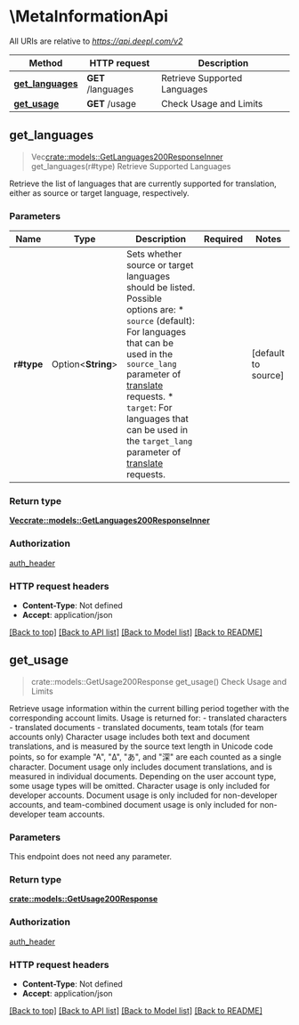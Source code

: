 # \MetaInformationApi

All URIs are relative to *https://api.deepl.com/v2*

Method | HTTP request | Description
------------- | ------------- | -------------
[**get_languages**](MetaInformationApi.md#get_languages) | **GET** /languages | Retrieve Supported Languages
[**get_usage**](MetaInformationApi.md#get_usage) | **GET** /usage | Check Usage and Limits



## get_languages

> Vec<crate::models::GetLanguages200ResponseInner> get_languages(r#type)
Retrieve Supported Languages

Retrieve the list of languages that are currently supported for translation, either as source or target language, respectively.

### Parameters


Name | Type | Description  | Required | Notes
------------- | ------------- | ------------- | ------------- | -------------
**r#type** | Option<**String**> | Sets whether source or target languages should be listed. Possible options are:  * `source` (default): For languages that can be used in the `source_lang` parameter of [translate](https://www.deepl.com/docs-api/translate-text/translate-text) requests.  * `target`: For languages that can be used in the `target_lang` parameter of [translate](https://www.deepl.com/docs-api/translate-text/translate-text) requests. |  |[default to source]

### Return type

[**Vec<crate::models::GetLanguages200ResponseInner>**](getLanguages_200_response_inner.md)

### Authorization

[auth_header](../README.md#auth_header)

### HTTP request headers

- **Content-Type**: Not defined
- **Accept**: application/json

[[Back to top]](#) [[Back to API list]](../README.md#documentation-for-api-endpoints) [[Back to Model list]](../README.md#documentation-for-models) [[Back to README]](../README.md)


## get_usage

> crate::models::GetUsage200Response get_usage()
Check Usage and Limits

Retrieve usage information within the current billing period together with the corresponding account limits. Usage is returned for: - translated characters - translated documents - translated documents, team totals (for team accounts only)  Character usage includes both text and document translations, and is measured by the source text length in Unicode code points, so for example \"A\", \"Δ\", \"あ\", and \"深\" are each counted as a single character.  Document usage only includes document translations, and is measured in individual documents.  Depending on the user account type, some usage types will be omitted. Character usage is only included for developer accounts. Document usage is only included for non-developer accounts, and team-combined document usage is only included for non-developer team accounts.

### Parameters

This endpoint does not need any parameter.

### Return type

[**crate::models::GetUsage200Response**](getUsage_200_response.md)

### Authorization

[auth_header](../README.md#auth_header)

### HTTP request headers

- **Content-Type**: Not defined
- **Accept**: application/json

[[Back to top]](#) [[Back to API list]](../README.md#documentation-for-api-endpoints) [[Back to Model list]](../README.md#documentation-for-models) [[Back to README]](../README.md)


